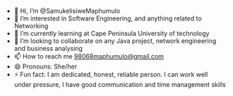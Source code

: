 - 👋 Hi, I’m @SamukelisiweMaphumulo
- 👀 I’m interested in Software Engineering, and anything related to Networking
- 🌱 I’m currently learning at Cape Peninsula University of technology
- 💞️ I’m looking to collaborate on any Java project, network engineering and business analysing 
- 📫 How to reach me 98068maphumulo@gmail.com
- 😄 Pronouns: She/her
- ⚡ Fun fact: I am dedicated, honest, reliable person. I can work well under pressure, I have good communication and time management skills

<!---
SamukelisiweMaphumulo/SamukelisiweMaphumulo is a ✨ special ✨ repository because its `README.md` (this file) appears on your GitHub profile.
You can click the Preview link to take a look at your changes.
--->
